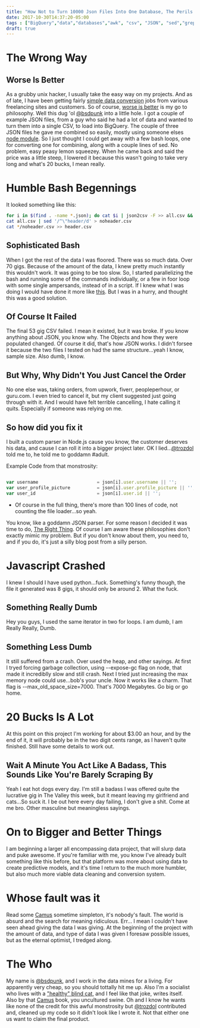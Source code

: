 ```yaml
---
title: "How Not to Turn 10000 Json Files Into One Database, The Perils of Freelancing"
date: 2017-10-30T14:37:20-05:00
tags : ["BigQuery","data","databases","awk", "csv", "JSON", "sed","grep", "bigdata"]
draft: true
---
```

# The Wrong Way

## Worse Is Better

As a grubby unix hacker, I usually take the easy way on my projects. And as of late, I have been getting fairly [simple data conversion](https://openmonstervision.github.io/blog/posts/how-to-make-money-using-grep-sed-and-awk/) jobs from various freelancing sites and customers. So of course, [worse is better](https://www.jwz.org/doc/worse-is-better.html) is my go to philosophy. Well this dug 'ol [@bsdpunk](http://twitter.com/bsdpunk) into a little hole. I got a couple of example JSON files, from a guy who said he had a lot of data and wanted to turn them into a single CSV, to load into BigQuery. The couple of three JSON files he gave me combined so easily, mostly using someone elses [node module](https://www.npmjs.com/package/json2csv). So I just thought I could get away with a few bash loops, one for converting one for combining, along with a couple lines of sed. No problem, easy peasy lemon squeezey. When he came back and said the price was a little steep, I lowered it because this wasn't going to take very long and what's 20 bucks, I mean really.


# Humble Bash Begennings 
It looked something like this:

``` bash
for i in $(find . -name *.json); do cat $i | json2csv -F >> all.csv && echo $i; done
cat all.csv | sed '/^\"header/d' > noheader.csv
cat */noheader.csv >> header.csv
```

## Sophisticated Bash 

When I got the rest of the data I was floored. There was so much data. Over 70 gigs. Because of the amount of the data, I knew pretty much instantly this wouldn't work. It was going to be too slow. So, I started parallelizing the bash and running some of the commands individually, or a few in foor loop with some single ampersands, instead of in a script. If I knew what I was doing I would have done it more like [this](http://codehackit.blogspot.be/2013/08/divide-and-conquer-with-bash-and-friends.html). But I was in a hurry, and thought this was a good solution.

## Of Course It Failed

The final 53 gig CSV failed. I mean it existed, but it was broke. If you know anything about JSON, you know why. The Objects and how they were populated changed. Of course it did, that's how JSON works. I didn't forsee it because the two files I tested on had the same structure...yeah I know, sample size. Also dumb, I know.


## But Why, Why Didn't You Just Cancel the Order

No one else was, taking orders, from upwork, fiverr, peopleperhour, or guru.com. I even tried to cancel it, but my client suggested just going through with it. And I would have felt terrible cancelling, I hate calling it quits. Especially if someone was relying on me. 


## So how did you fix it

I built a custom parser in Node.js cause you know, the customer deserves his data, and cause I can roll it into a bigger project later. OK I lied...[@trozdol](http://twitter.com/trozdol) told me to, he told me to goddamn #adult.

Example Code from that monstrosity:

``` javascript

var username                      = json[i].user.username || '';
var user_profile_picture          = json[i].user.profile_picture || '';
var user_id                       = json[i].user.id || '';
```
* Of course in the full thing, there's more than 100 lines of code, not counting the file loader...so yeah.


You know, like a goddamn JSON parser. For some reason I decided it was time to do, [The Right Thing](https://yosefk.com/blog/what-worse-is-better-vs-the-right-thing-is-really-about.html). Of course I am aware these philosophies don't exactly mimic my problem. But if you don't know about them, you need to, and if you do, it's just a silly blog post from a silly person.



# Javascript Crashed

I knew I should I have used python...fuck. Something's funny though, the file it generated was 8 gigs, it should only be around 2. What the fuck.

## Something Really Dumb

Hey you guys, I used the same iterator in two for loops. I am dumb, I am Really Really, Dumb.

## Something Less Dumb

It still suffered from a crash. Over used the heap, and other sayings. At first I tryed forcing garbage collection, using --expose-gc flag on node, that made it incrediblly slow and still crash. Next I tried just increasing the max memory node could use...bob's your uncle. Now it works like a charm. That flag is --max_old_space_size=7000. That's 7000 Megabytes. Go big or go home.

# 20 Bucks Is A Lot

At this point on this project I'm working for about $3.00 an hour, and by the end of it, it will probably be in the two digit cents range, as I haven't quite finished. Still have some details to work out.

## Wait A Minute You Act Like A Badass, This Sounds Like You're Barely Scraping By

Yeah I eat hot dogs every day. I'm still a badass I was offered quite the lucrative gig in The Valley this week, but it meant leaving my girlfriend and cats...So suck it. I be out here every day failing, I don't give a shit. Come at me bro. Other masculine but meaningless sayings.

# On to Bigger and Better Things

I am beginning a larger all encompassing data project, that will slurp data and puke awesome. If you're familiar with me, you know I've already built something like this before, but that platform was more about using data to create predictive models, and it's time I return to the much more humbler, but also much more viable data cleaning and conversion system.

# Whose fault was it

Read some [Camus](https://www.amazon.com/gp/product/B00IJ0TWHK/ref=as_li_qf_sp_asin_il_tl?ie=UTF8&tag=bsdpblog-20&camp=1789&creative=9325&linkCode=as2&creativeASIN=B00IJ0TWHK&linkId=35eefd37871cbb47a02b0650e3d02812) sometime simpleton, it's nobody's fault. The world is absurd and the search for meaning ridiculous. Err... I mean I couldn't have seen ahead giving the data I was giving. At the beginning of the project with the amount of data, and type of data I was given I foresaw possible issues, but as the eternal optimist, I tredged along.

# The Who

My name is [@bsdpunk](http://twitter.com/bsdpunk), and I work in the data mines for a living. For apparently very cheap, so you should tottally hit me up. Also I'm a socialist who lives with a ["healthy" blind cat](https://www.instagram.com/p/Ba7bXmwjS0j/?taken-by=bsdpunk), and I feel like that joke, writes itself. Also by that [Camus](https://www.amazon.com/gp/product/0679720219/ref=as_li_qf_sp_asin_il_tl?ie=UTF8&tag=bsdpblog-20&camp=1789&creative=9325&linkCode=as2&creativeASIN=0679720219&linkId=49f9264674854c7516a7be2a0b834f7d) book, you uncultured swine. Oh and I know he wants like none of the credit for this awful monstrosity but [@trozdol](http://twitter.com/trozdol) contributed and, cleaned up my code so it didn't look like I wrote it. Not that either one us want to claim the final product.
